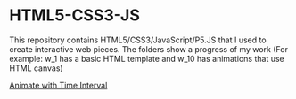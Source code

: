 # HTML5-CSS3-JS

This repository contains HTML5/CSS3/JavaScript/P5.JS that I used to create interactive web pieces.
The folders show a progress of my work 
(For example: w_1 has a basic HTML template and w_10 has animations that use HTML canvas)

[Animate with Time Interval](https://htmlpreview.github.io/?https://github.com/RohitSattu/FrontEnd-Development/blob/master/w_4/index.html)
